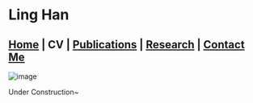 # Ling Han
## [Home](https://www.linghan.me/)  |  CV  |   [Publications](https://scholar.google.com/citations?hl=en&user=SLMRZTUAAAAJ)  |  [Research](https://www.linghan.me/research)  |   [Contact Me](https://www.linghan.me/CM)

![image](https://media.licdn.com/dms/image/D4E16AQE1yfMF2smlXQ/profile-displaybackgroundimage-shrink_200_800/0/1675223891394?e=2147483647&v=beta&t=tLcv_ZBtOCTg1dWgEMtLO69RGPGF7ZGLJw6d7HZlYfk)

Under Construction~
